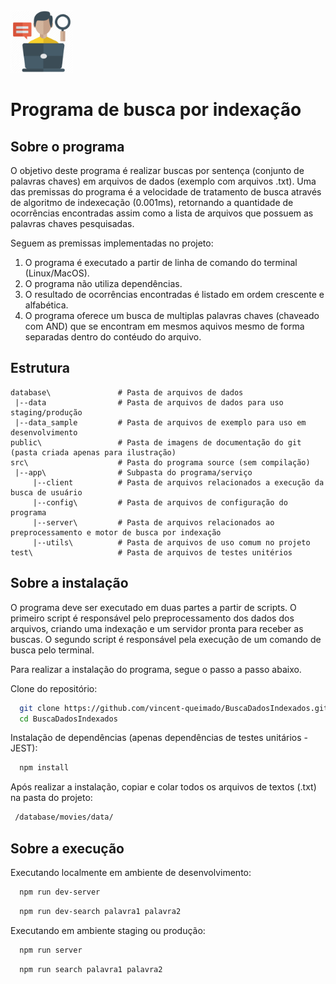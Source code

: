 <img src="https://github.com/vincent-queimado/BuscaDadosIndexados/blob/main/public/assets/images/logo.png?raw=true" alt="Logo" height="100px"/>

# Programa de busca por indexação

## Sobre o programa
O objetivo deste programa é realizar buscas por sentença (conjunto de palavras chaves) em arquivos de dados (exemplo com arquivos .txt). Uma das premissas do programa é a velocidade de tratamento de busca através de algoritmo de indexecação (0.001ms), retornando a quantidade de ocorrências encontradas assim como a lista de arquivos que possuem as palavras chaves pesquisadas.

Seguem as premissas implementadas no projeto: 
1. O programa é executado a partir de linha de comando do terminal (Linux/MacOS).
2. O programa não utiliza dependências.
2. O resultado de ocorrências encontradas é listado em ordem crescente e alfabética. 
3. O programa oferece um busca de multiplas palavras chaves (chaveado com AND) que se encontram em mesmos aquivos mesmo de forma separadas dentro do contéudo do arquivo.

## Estrutura

```
database\               # Pasta de arquivos de dados 
 |--data                # Pasta de arquivos de dados para uso staging/produção
 |--data_sample         # Pasta de arquivos de exemplo para uso em desenvolvimento
public\                 # Pasta de imagens de documentação do git (pasta criada apenas para ilustração)
src\                    # Pasta do programa source (sem compilação)   
 |--app\                # Subpasta do programa/serviço
     |--client          # Pasta de arquivos relacionados a execução da busca de usuário 
     |--config\         # Pasta de arquivos de configuração do programa
     |--server\         # Pasta de arquivos relacionados ao preprocessamento e motor de busca por indexação 
     |--utils\          # Pasta de arquivos de uso comum no projeto
test\                   # Pasta de arquivos de testes unitérios
```

## Sobre a instalação 

O programa deve ser executado em duas partes a partir de scripts. 
O primeiro script é responsável pelo preprocessamento dos dados dos arquivos, criando uma indexação e um servidor pronta para receber as buscas.
O segundo script é responsável pela execução de um comando de busca pelo terminal.

Para realizar a instalação do programa, segue o passo a passo abaixo.

Clone do repositório:
```bash
  git clone https://github.com/vincent-queimado/BuscaDadosIndexados.git
  cd BuscaDadosIndexados
```

Instalação de dependências (apenas dependências de testes unitários - JEST):
```bash
  npm install
```

Após realizar a instalação, copiar e colar todos os arquivos de textos (.txt) na pasta do projeto:
```bash
 /database/movies/data/
```

## Sobre a execução

Executando localmente em ambiente de desenvolvimento:
```bash
  npm run dev-server
```

```bash
  npm run dev-search palavra1 palavra2
```

Executando em ambiente staging ou produção:
```bash
  npm run server
```
```bash
  npm run search palavra1 palavra2
```

